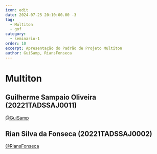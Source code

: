 ```yaml
---
icon: edit
date: 2024-07-25 20:10:00.00 -3
tag:
  - Multiton
  - gof
category:
  - seminario-1
order: 10
excerpt: Apresentação do Padrão de Projeto Multiton
author: GuiSamp, RiansFonseca
---
```


# Multiton

## Guilherme Sampaio Oliveira (20221TADSSAJ0011)
[@GuiSamp](https://github.com/GuiSamp)

<!-- @include: ../../../includes/seminario-1-GuiSamp/Multiton.md -->



## Rian Silva da Fonseca (20221TADSSAJ0002)
[@RiansFonseca](https://github.com/RiansFonseca)

<!-- @include: ../../../includes/seminario-1-RiansFonseca/README-MULTITON.md -->
